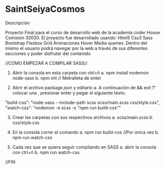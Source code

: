 # SaintSeiyaCosmos
Descripción

Proyecto Final para el curso de desarrollo web de la academia coder House Comisión 33030.
El proyecto fue desarrollado usando:
Html5
Css3
Sass
Bootstrap
Flexbox
Grid
Animaciones
Hover
Media queries.
Dentro del mismo el usuario podrá navegar por la web a través de sus diferentes secciones y poder disfrutar del contenido

//COMO EMPEZAR A COMPILAR SASS//

1. Abrir la consola en esta carpeta con ctrl+ñ
    a. npm install nodemon node-sass
    b. npm init // Metralleta de enter

2. Abrir el archivo package.json y editarlo
    a. A continuación de && exit 1" colocar una , presionar enter
    y pegar el siguiente texto:

"build-css": "node-sass --include-path scss scss/main.scss css/style.css",
"watch-css": "nodemon -e scss -x \"npm run build-css\""

3. Crear las carpetas con sus respectivos archivos
    a. scss/main.scss
    b. css/style.css

4. En la consola correr el comando
    a. npm run build-css //Por única vez
    b. npm run watch-css


5. Cada vez que se quiera seguir compilando en SASS
    a. abrir la consola con ctrl+ñ
    b. npm run watch-css

//FIN
